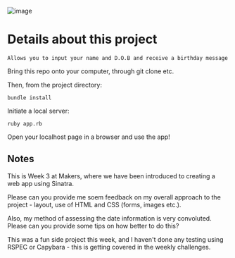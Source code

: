 ![image](https://user-images.githubusercontent.com/75983723/108549463-188e7a80-72e5-11eb-8658-0d01bd0f6a0f.png)

# Details about this project #

```
Allows you to input your name and D.O.B and receive a birthday message
```
Bring this repo onto your computer, through git clone etc.

Then, from the project directory:
```
bundle install
```
Initiate a local server:
```
ruby app.rb
```
Open your localhost page in a browser and use the app!

## Notes ##
This is Week 3 at Makers, where we have been introduced to creating a web app using Sinatra.

Please can you provide me soem feedback on my overall approach to the project - layout, use of HTML and CSS (forms, images etc.).

Also, my method of assessing the date information is very convoluted.  Please can you provide some tips on how better to do this?

This was a fun side project this week, and I haven't done any testing using RSPEC or Capybara - this is getting covered in the weekly challenges.

